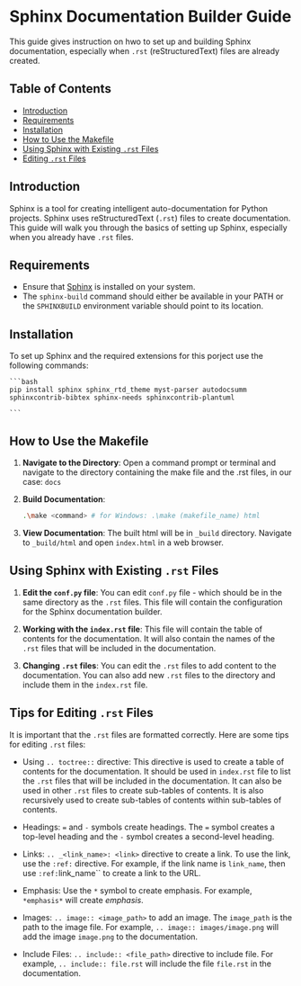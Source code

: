 # Sphinx Documentation Builder Guide

This guide gives instruction on hwo to set up and building Sphinx documentation, especially when `.rst` (reStructuredText) files are already created.

## Table of Contents
- [Introduction](#introduction)
- [Requirements](#requirements)
- [Installation](#installation)
- [How to Use the Makefile](#how-to-use-the-makefile)
- [Using Sphinx with Existing `.rst` Files](#using-sphinx-with-existing-rst-files)
- [Editing `.rst` Files](#tips-for-editing-rst-files)

## Introduction
Sphinx is a tool for creating intelligent auto-documentation for Python projects. Sphinx uses reStructuredText (`.rst`) files to create documentation. This guide will walk you through the basics of setting up Sphinx, especially when you already have `.rst` files.

## Requirements

- Ensure that [Sphinx](https://www.sphinx-doc.org/) is installed on your system.
- The `sphinx-build` command should either be available in your PATH or the `SPHINXBUILD` environment variable should point to its location.

## Installation

To set up Sphinx and the required extensions for this porject use the following commands: 
    
    ```bash
    pip install sphinx sphinx_rtd_theme myst-parser autodocsumm sphinxcontrib-bibtex sphinx-needs sphinxcontrib-plantuml

    ```

## How to Use the Makefile

1. **Navigate to the Directory**: Open a command prompt or terminal and navigate to the directory containing the make file and the .rst files, in our case: `docs`

2. **Build Documentation**:
   ```bash
   .\make <command> # for Windows: .\make (makefile_name) html 
   ```

3. **View Documentation**: The built html will be in  `_build` directory. Navigate to `_build/html` and open `index.html` in a web browser.

## Using Sphinx with Existing `.rst` Files

1. **Edit the `conf.py` file**: You can edit `conf.py` file - which should be in the same directory as the `.rst` files. This file will contain the configuration for the Sphinx documentation builder.

2. **Working with the `index.rst` file**: This file will contain the table of contents for the documentation. It will also contain the names of the `.rst` files that will be included in the documentation.

3. **Changing `.rst` files**: You can edit the `.rst` files to add content to the documentation. You can also add new `.rst` files to the directory and include them in the `index.rst` file.

## Tips for Editing `.rst` Files
It is important that the `.rst` files are formatted correctly. Here are some tips for editing `.rst` files:

- Using `.. toctree::` directive: This directive is used to create a table of contents for the documentation. It should be used in `index.rst` file to list the `.rst` files that will be included in the documentation. It can also be used in other `.rst` files to create sub-tables of contents. It is also recursively used to create sub-tables of contents within sub-tables of contents.

- Headings:  `=` and `-` symbols create headings. The `=` symbol creates a top-level heading and the `-` symbol creates a second-level heading.

- Links:  `.. _<link_name>: <link>` directive to create a link. To use the link, use the `:ref:` directive. For example, if the link name is `link_name`, then use `:ref:`link_name`` to create a link to the URL.

- Emphasis: Use the `*` symbol to create emphasis. For example, `*emphasis*` will create *emphasis*.

- Images:  `.. image:: <image_path>` to add an image. The `image_path` is the path to the image file. For example, `.. image:: images/image.png` will add the image `image.png` to the documentation.

- Include Files:  `.. include:: <file_path>` directive to include file. For example, `.. include:: file.rst` will include the file `file.rst` in the documentation.